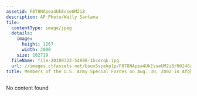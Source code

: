 ```yaml
---
assetid: F8T8NApea4UkEsseUM2i8
description: AP Photo/Wally Santana
file:
  contentType: image/jpeg
  details:
    image:
      height: 1267
      width: 2000
    size: 102719
  fileName: file-20180322-54898-1hcerqk.jpg
  url: //images.ctfassets.net/bsux5spekp1p/F8T8NApea4UkEsseUM2i8/00248afdf0ba97b67750f733ed829e53/file-20180322-54898-1hcerqk.jpg
title: Members of the U.S. Army Special Forces on Aug. 30, 2002 in Afghanistan.
---
```

No content found
